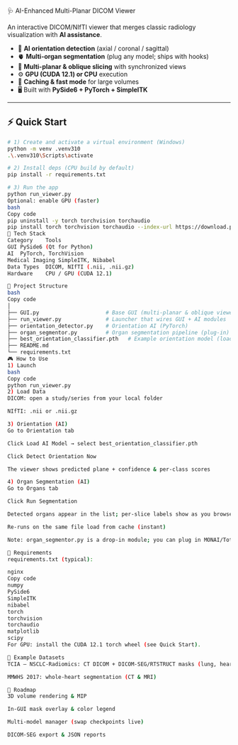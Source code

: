  🩺 AI-Enhanced Multi-Planar DICOM Viewer

An interactive DICOM/NIfTI viewer that merges classic radiology visualization with **AI assistance**.

- 🧠 **AI orientation detection** (axial / coronal / sagittal)
- 🫀 **Multi-organ segmentation** (plug any model; ships with hooks)
- 🩻 **Multi-planar & oblique slicing** with synchronized views
- ⚙️ **GPU (CUDA 12.1) or CPU** execution
- 💾 **Caching & fast mode** for large volumes
- 🖥️ Built with **PySide6 + PyTorch + SimpleITK**

---

## ⚡ Quick Start

```bash
# 1) Create and activate a virtual environment (Windows)
python -m venv .venv310
.\.venv310\Scripts\activate

# 2) Install deps (CPU build by default)
pip install -r requirements.txt

# 3) Run the app
python run_viewer.py
Optional: enable GPU (faster)
bash
Copy code
pip uninstall -y torch torchvision torchaudio
pip install torch torchvision torchaudio --index-url https://download.pytorch.org/whl/cu121
🧰 Tech Stack
Category	Tools
GUI	PySide6 (Qt for Python)
AI	PyTorch, TorchVision
Medical Imaging	SimpleITK, Nibabel
Data Types	DICOM, NIfTI (.nii, .nii.gz)
Hardware	CPU / GPU (CUDA 12.1)

🧩 Project Structure
bash
Copy code
│
├── GUI.py                     # Base GUI (multi-planar & oblique viewer)   ← CHANGED
├── run_viewer.py              # Launcher that wires GUI + AI modules
├── orientation_detector.py    # Orientation AI (PyTorch)
├── organ_segmentor.py         # Organ segmentation pipeline (plug-in)
├── best_orientation_classifier.pth   # Example orientation model (load via UI)
├── README.md
└── requirements.txt
🎮 How to Use
1) Launch
bash
Copy code
python run_viewer.py
2) Load Data
DICOM: open a study/series from your local folder

NIfTI: .nii or .nii.gz

3) Orientation (AI)
Go to Orientation tab

Click Load AI Model → select best_orientation_classifier.pth

Click Detect Orientation Now

The viewer shows predicted plane + confidence & per-class scores

4) Organ Segmentation (AI)
Go to Organs tab

Click Run Segmentation

Detected organs appear in the list; per-slice labels show as you browse

Re-runs on the same file load from cache (instant)

Note: organ_segmentor.py is a drop-in module; you can plug in MONAI/TotalSegmentator or your own model by loading weights locally (no internet required).

🧪 Requirements
requirements.txt (typical):

nginx
Copy code
numpy
PySide6
SimpleITK
nibabel
torch
torchvision
torchaudio
matplotlib
scipy
For GPU: install the CUDA 12.1 torch wheel (see Quick Start).

📂 Example Datasets
TCIA – NSCLC-Radiomics: CT DICOM + DICOM-SEG/RTSTRUCT masks (lung, heart, esophagus, GTV)

MMWHS 2017: whole-heart segmentation (CT & MRI)

🧭 Roadmap
3D volume rendering & MIP

In-GUI mask overlay & color legend

Multi-model manager (swap checkpoints live)

DICOM-SEG export & JSON reports